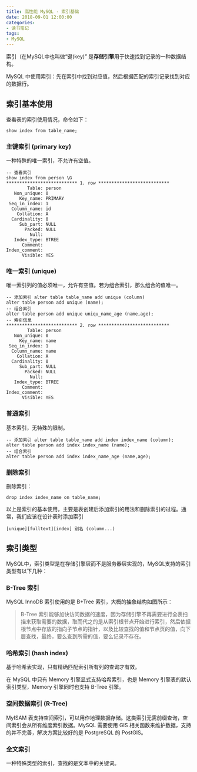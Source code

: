 ```yaml
---
title: 高性能 MySQL - 索引基础
date: 2018-09-01 12:00:00
categories: 
- 读书笔记
tags:
- MySQL
---
```


索引（在MySQL中也叫做“键(key)” 是**存储引擎**用于快速找到记录的一种数据结构。

MySQL 中使用索引：先在索引中找到对应值，然后根据匹配的索引记录找到对应的数据行。

## 索引基本使用

查看表的索引使用情况，命令如下：

```mysql
show index from table_name;
```

<!--more-->

### 主键索引 (primary key)

一种特殊的唯一索引，不允许有空值。

```mysql
-- 查看索引
show index from person \G
*************************** 1. row ***************************
        Table: person                                         
   Non_unique: 0                                              
     Key_name: PRIMARY                                        
 Seq_in_index: 1                                              
  Column_name: id                                             
    Collation: A                                              
  Cardinality: 0                                              
     Sub_part: NULL                                           
       Packed: NULL                                           
         Null:                                                
   Index_type: BTREE                                          
      Comment:                                                
Index_comment:                                                
      Visible: YES                                            
```

### 唯一索引 (unique)

唯一索引列的值必须唯一，允许有空值。若为组合索引，那么组合的值唯一。

```mysql
-- 添加索引 alter table table_name add unique (column)
alter table person add unique (name);
-- 组合索引
alter table person add unique uniqu_name_age (name,age);
-- 索引信息
*************************** 2. row ***************************
        Table: person
   Non_unique: 0
     Key_name: name
 Seq_in_index: 1
  Column_name: name
    Collation: A
  Cardinality: 0
     Sub_part: NULL
       Packed: NULL
         Null:
   Index_type: BTREE
      Comment:
Index_comment:
      Visible: YES
```

### 普通索引

基本索引，无特殊的限制。

```mysql
-- 添加索引 alter table table_name add index index_name (column);
alter table person add index index_name (name);
-- 组合索引
alter table person add index index_name_age (name,age);
```

### 删除索引

删除索引：

```mysql
drop index index_name on table_name;
```

以上是索引的基本使用，主要是表创建后添加索引的用法和删除索引的过程。通常，我们应该在设计表时添加索引

```mysql
[unique][fulltext][index] 别名 (column...)
```

## 索引类型

MySQL中，索引类型是在存储引擎层而不是服务器层实现的，MySQL支持的索引类型有以下几种：

### B-Tree 索引

MySQL InnoDB 索引使用的是 B+Tree 索引，大概的抽象结构如图所示：

> B-Tree 索引能够加快访问数据的速度，因为存储引擎不再需要进行全表扫描来获取需要的数据，取而代之的是从索引根节点开始进行索引，然后依据根节点中存放的指向子节点的指针，以及比较查找的值和节点页的值，向下层查找，最终，要么查到所需的值，要么记录不存在。

### 哈希索引 (hash index)

基于哈希表实现，只有精确匹配索引所有列的查询才有效。

在 MySQL 中只有 Memory 引擎显式支持哈希索引，也是 Memory 引擎表的默认索引类型，Memory 引擎同时也支持 B-Tree 引擎。

### 空间数据索引 (R-Tree)

MyISAM 表支持空间索引，可以用作地理数据存储。这类索引无需前缀查询，空间索引会从所有维度索引数据。MySQL 需要使用 GIS 相关函数来维护数据，支持的并不完善，解决方案比较好的是 PostgreSQL 的 PostGIS。

### 全文索引

一种特殊类型的索引，查找的是文本中的关键词。



